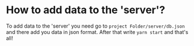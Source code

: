 # How to add data to the 'server'?

To add data to the 'server' you need go to ```project Folder/server/db.json``` and there add you data in json format. After that write ```yarn start``` and that's all!